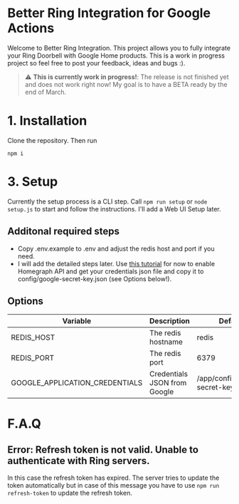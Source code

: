 # Better Ring Integration for Google Actions

Welcome to Better Ring Integration. This project allows you to fully integrate your Ring Doorbell with Google Home products. This is a work in progress project so feel free to post your feedback, ideas and bugs :).

> :warning: **This is currently work in progress!**: The release is not finished yet and does not work right now! My goal is to have a BETA ready by the end of March.

# 1. Installation

Clone the repository. Then run

`npm i`

# 3. Setup

Currently the setup process is a CLI step. Call `npm run setup` or `node setup.js` to start and follow the instructions. I'll add a Web UI Setup later.

## Additonal required steps

- Copy .env.example to .env and adjust the redis host and port if you need.
- I will add the detailed steps later. Use [this tutorial](https://developers.google.com/assistant/smarthome/develop/notifications#notification-requests) for now to enable Homegraph API and get your credentials json file and copy it to config/google-secret-key.json (see Options below!).

## Options

| Variable   | Description        | Default |
| ---------- | ------------------ | ------- |
| REDIS_HOST | The redis hostname                               | redis   |
| REDIS_PORT | The redis port                                   | 6379    |
| GOOGLE_APPLICATION_CREDENTIALS | Credentials JSON from Google | /app/config/google-secret-key.json |

# F.A.Q

## Error: Refresh token is not valid. Unable to authenticate with Ring servers.

In this case the refresh token has expired. The server tries to update the token automatically but in case of this message you have to use `npm run refresh-token` to update the refresh token.
